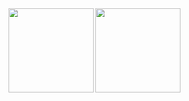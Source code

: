 <div align="center">
<span>  </span>
<img height="170px" src="https://github-readme-stats.vercel.app/api?username=yfyeung" />
<span>  </span>
<img height="170px" src="https://github-readme-stats.vercel.app/api/top-langs/?username=yfyeung&layout=compact&langs_count=8" />
<span>  </span>
</div>
